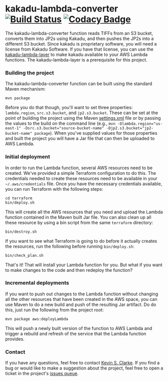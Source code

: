 # kakadu-lambda-converter &nbsp; [![Build Status](https://travis-ci.com/UCLALibrary/kakadu-lambda-converter.svg?branch=master)](https://travis-ci.com/UCLALibrary/kakadu-lambda-converter) [![Codacy Badge](https://api.codacy.com/project/badge/Coverage/83adb954344644a2ac6fbb8ecd022cd9)](https://www.codacy.com/app/UCLALibrary/kakadu-lambda-converter?utm_source=github.com&utm_medium=referral&utm_content=UCLALibrary/kakadu-lambda-converter&utm_campaign=Badge_Coverage)

The kakadu-lambda-converter function reads TIFFs from an S3 bucket, converts them into JP2s using Kakadu, and then pushes the JP2s into a different S3 bucket. Since kakadu is proprietary software, you will need a license from Kakadu Software. If you have that license, you can use the [kakadu-lambda-layer](https://github.com/UCLALibrary/kakadu-lambda-layer) to make kakadu available to your AWS Lambda functions. The kakadu-lambda-layer is a prerequisite for this project.

### Building the project

The kakadu-lambda-converter function can be built using the standard Maven mechanism:

    mvn package

Before you do that though, you'll want to set three properties: `lambda.region`, `src.s3.bucket`, and `jp2.s3.bucket`. These can be set at the point of building the project using the Maven [settings.xml](https://maven.apache.org/settings.html) file or by passing the values to the build on the command line (e.g., `mvn -Dlambda.region="us-east-1" -Dsrc.s3.bucket="source-bucket-name" -Djp2.s3.bucket="jp2-bucket-name" package`). When you've supplied values for those properties and built the project you will have a Jar file that can then be uploaded to AWS Lambda.

### Initial deployment

In order to run the Lambda function, several AWS resources need to be created. We've provided a simple Terraform configuration to do this. The credentials needed to create these resources need to be available in your `~/.aws/credentials` file. Once you have the necessary credentials available, you can run Terraform with the following steps:

    cd terraform
    bin/deploy.sh

This will create all the AWS resources that you need and upload the Lambda function contained in the Maven built Jar file. You can also clean up all these resource by using a bin script from the same `terraform` directory:

    bin/destroy.sh

If you want to see what Terraform is going to do before it actually creates the resources, run the following before running `bin/deploy.sh`:

    bin/check_plan.sh

That's it! That will install your Lambda function for you. But what if you want to make changes to the code and then redeploy the function?

### Incremental deployments

If you want to push out changes to the Lambda function without changing all the other resources that have been created in the AWS space, you can use Maven to do a new build and push of the resulting Jar artifact. Do do this, just run the following from the project root:

    mvn package aws:deployLambda

This will push a newly built version of the function to AWS Lambda and trigger a rebuild and refresh of the service that the Lambda function provides.

### Contact

If you have any questions, feel free to contact <a href="mailto:ksclarke@ksclarke.io">Kevin S. Clarke</a>. If you find a bug or would like to make a suggestion about the project, feel free to open a ticket in the project's [issues queue](https://github.com/UCLALibrary/kakadu-lambda-converter/issues).
